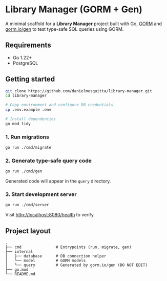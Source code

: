 # Library Manager (GORM + Gen)

A minimal scaffold for a **Library Manager** project built with Go, [GORM](https://gorm.io) and [gorm.io/gen](https://gorm.io/gen) to test type-safe SQL queries using GORM.

## Requirements

- Go 1.22+
- PostgreSQL

## Getting started

```bash
git clone https://github.com/danielmesquitta/library-manager.git
cd library-manager

# Copy environment and configure DB credentials
cp .env.example .env

# Install dependencies
go mod tidy
```

### 1. Run migrations

```bash
go run ./cmd/migrate
```

### 2. Generate type‑safe query code

```bash
go run ./cmd/gen
```

Generated code will appear in the `query` directory.

### 3. Start development server

```bash
go run ./cmd/server
```

Visit <http://localhost:8080/health> to verify.

## Project layout

```
.
├── cmd               # Entrypoints (run, migrate, gen)
├── internal
│   ├── database      # DB connection helper
│   └── model         # GORM models
│   └── query         # Generated by gorm.io/gen (DO NOT EDIT)
├── go.mod
└── README.md
```
